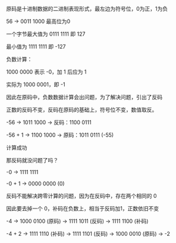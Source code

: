 原码是十进制数据的二进制表现形式，最左边为符号位，0为正，1为负

56 -> 0011 1000 最高位为0

一个字节最大值为 0111 1111 即 127

最小值为 1111 1111 即 -127

负数计算：

1000 0000 表示 -0，加 1 后应为 1

实际为 1000 0001，即 -1

因此在原码中，负数数据计算会出问题，为了解决问题，引出了反码

正数的反码不变，反码在原码的基础上，符号位不变，数值取反。

-56 -> 1011 1000 -> 反码：1100 0111

-56 + 1 -> 1100 1000 -> 原码：1011 0111 (-55)

计算成功

那反码就没问题了吗？

-0 -> 1111 1111

-0 + 1 -> 0000 0000 (0)

反码不能解决跨零计算的问题，因为在反码中，存在两个相同的 0

因此要去掉一个 0，补码在负数上，相当于反码加1，正数依旧不变

-4 -> 1000 0100 (原码) -> 1111 1011 (反码) -> 1111 1100 (补码)

-4 + 2 -> 1111 1110 (补码) -> 1111 1101 (反码) -> 1000 0010 (原码) -> -2

